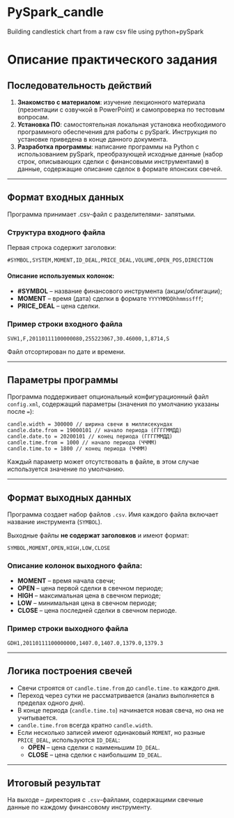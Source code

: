 # PySpark_candle
Building сandlestick chart from a raw csv file using python+pySpark

# Описание практического задания

## Последовательность действий

1. **Знакомство с материалом**: изучение лекционного материала (презентации с озвучкой в PowerPoint) и самопроверка по тестовым вопросам.
2. **Установка ПО**: самостоятельная локальная установка необходимого программного обеспечения для работы с pySpark. Инструкция по установке приведена в конце данного документа.
3. **Разработка программы**: написание программы на Python с использованием pySpark, преобразующей исходные данные (набор строк, описывающих сделки с финансовыми инструментами) в данные, содержащие описание сделок в формате японских свечей.

---

## Формат входных данных

Программа принимает .csv-файл с разделителями- запятыми.

### Структура входного файла

Первая строка содержит заголовки:
```
#SYMBOL,SYSTEM,MOMENT,ID_DEAL,PRICE_DEAL,VOLUME,OPEN_POS,DIRECTION
```

#### Описание используемых колонок:
- **#SYMBOL** – название финансового инструмента (акции/облигации);
- **MOMENT** – время (дата) сделки в формате `YYYYMMDDhhmmssfff`;
- **PRICE_DEAL** – цена сделки.

### Пример строки входного файла
```
SVH1,F,20110111100000080,255223067,30.46000,1,8714,S
```

Файл отсортирован по дате и времени.

---

## Параметры программы

Программа поддерживает опциональный конфигурационный файл `config.xml`, содержащий параметры (значения по умолчанию указаны после `=`):

```
candle.width = 300000 // ширина свечи в миллисекундах
candle.date.from = 19000101 // начало периода (ГГГГММДД)
candle.date.to = 20200101 // конец периода (ГГГГММДД)
candle.time.from = 1000 // начало периода (ЧЧММ)
candle.time.to = 1800 // конец периода (ЧЧММ)
```

Каждый параметр может отсутствовать в файле, в этом случае используется значение по умолчанию.

---

## Формат выходных данных

Программа создает набор файлов `.csv`. Имя каждого файла включает название инструмента (`SYMBOL`).

Выходные файлы **не содержат заголовков** и имеют формат:
```
SYMBOL,MOMENT,OPEN,HIGH,LOW,CLOSE
```

### Описание колонок выходного файла:
- **MOMENT** – время начала свечи;
- **OPEN** – цена первой сделки в свечном периоде;
- **HIGH** – максимальная цена в свечном периоде;
- **LOW** – минимальная цена в свечном периоде;
- **CLOSE** – цена последней сделки в свечном периоде.

### Пример строки выходного файла
```
GDH1,20110111100000000,1407.0,1407.0,1379.0,1379.3
```

---

## Логика построения свечей

- Свечи строятся от `candle.time.from` до `candle.time.to` каждого дня.
- Переход через сутки не рассматривается (анализ выполняется в пределах одного дня).
- В конце периода (`candle.time.to`) начинается новая свеча, но она не учитывается.
- `candle.time.from` всегда кратно `candle.width`.
- Если несколько записей имеют одинаковый `MOMENT`, но разные `PRICE_DEAL`, используются `ID_DEAL`:
  - **OPEN** – цена сделки с наименьшим `ID_DEAL`.
  - **CLOSE** – цена сделки с наибольшим `ID_DEAL`.

---

## Итоговый результат

На выходе – директория с `.csv`-файлами, содержащими свечные данные по каждому финансовому инструменту.

